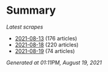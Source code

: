 # Summary
*Latest scrapes*
* [2021-08-13](https://github.com/nuuuwan/news_lk/blob/data/news_lk.2021-08-13.json) (176 articles)
* [2021-08-18](https://github.com/nuuuwan/news_lk/blob/data/news_lk.2021-08-18.json) (220 articles)
* [2021-08-19](https://github.com/nuuuwan/news_lk/blob/data/news_lk.2021-08-19.json) (74 articles)

*Generated at 01:11PM, August 19, 2021*